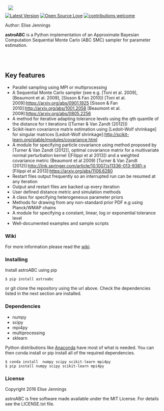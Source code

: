 

<a href="https://github.com/EliseJ/astroABC"><img src="https://github.com/EliseJ/astroABC/blob/master/abc_logo.001.jpeg" align="left" hspace="10" vspace="6"></a>

<br>

[![Latest Version](http://img.shields.io/pypi/v/astroabc.svg?style=flat)](https://pypi.python.org/pypi/astroabc/)
[![Open Source Love](https://badges.frapsoft.com/os/mit/mit.svg?v=102)](https://github.com/EliseJ/astroABC/blob/master/LICENSE.txt)
 [![contributions welcome](https://img.shields.io/badge/contributions-welcome-brightgreen.svg?style=flat)](https://github.com/EliseJ/astroABC/issues)



Author: Elise Jennings


**astroABC** is a Python implementation of an Approximate Bayesian Computation Sequential Monte Carlo (ABC SMC) sampler for parameter estimation. 


<br>
<br>

## Key features ##

- Parallel sampling using MPI or multiprocessing
- A Sequential Monte Carlo sampler (see e.g. [Toni et al. 2009], [Beaumont et al. 2009], [Sisson & Fan 2010])
[Toni et al. 2009]:https://arxiv.org/abs/0901.1925
[Sisson & Fan 2010]:http://arxiv.org/abs/1001.2058
[Beaumont et al. 2009]:https://arxiv.org/abs/0805.2256
- A method for iterative adapting tolerance levels using the qth quantile of the distance for t iterations ([Turner & Van Zandt (2012)])
- Scikit-learn covariance matrix estimation using [Ledoit-Wolf shrinkage] for singular matrices
[Ledoit-Wolf shrinkage]:http://scikit-learn.org/stable/modules/covariance.html
- A module for specifying particle covariance using method proposed by [Turner & Van Zandt (2012)], optimal covariance matrix  for a multivariate normal perturbation kernel ([Filippi et al 2013]) and a weighted covariance metric (Beaumont et al 2009)
[Turner & Van Zandt (2012)]:http://link.springer.com/article/10.1007/s11336-013-9381-x
[Filippi et al 2013]:https://arxiv.org/abs/1106.6280
- Restart files output frequently so an interrupted run can be resumed at any iteration
- Output and restart files are backed up every iteration 
- User defined distance metric and simulation methods
- A class for specifying heterogeneous parameter priors 
- Methods for drawing from any non-standard prior PDF e.g using Planck/WMAP chains 
- A module for specifying a constant, linear, log or exponential tolerance level
- Well-documented examples and sample scripts


### Wiki ###

For more information please read the [wiki](https://github.com/EliseJ/astroABC/wiki).

### Installing ###

Install astroABC using pip

```
$ pip install astroabc
```

or git clone the repository using the url above. 
Check the dependencies listed in the next section are installed.

### Dependencies ###

* numpy
* scipy
* mpi4py
* multiprocessing
* sklearn

Python distributions like [Anaconda] have most of what is needed. 
You can then conda install or pip install all of the required dependencies.

```
$ conda install  numpy scipy scikit-learn mpi4py
$ pip install numpy scipy scikit-learn mpi4py
```

[Anaconda]:https://www.continuum.io/downloads

### License ###

Copyright 2016 Elise Jennings

astroABC is free software made available under the MIT License. For details see the LICENSE.txt file.
